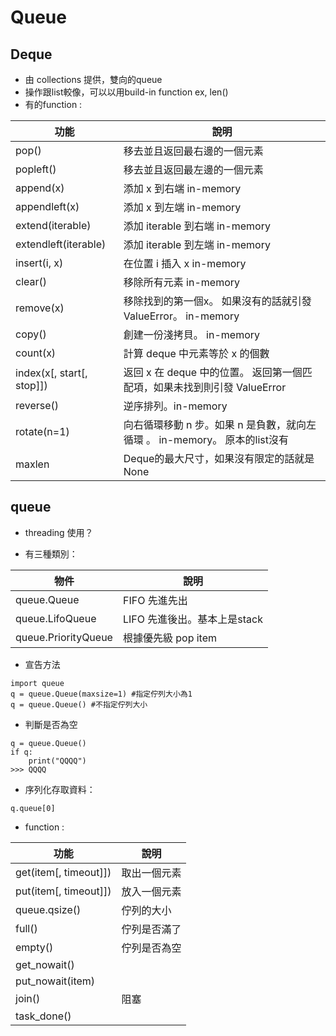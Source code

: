 # Queue

## Deque
* 由 collections 提供，雙向的queue
* 操作跟list較像，可以以用build-in function ex, len()
* 有的function :

|  功能 | 說明  |
|  ----  | ----  |
|  pop()  | 移去並且返回最右邊的一個元素  |
|  popleft()  | 移去並且返回最左邊的一個元素  |
|  append(x)  | 添加 x 到右端  in-memory|
|  appendleft(x)  | 添加 x 到左端  in-memory|
|  extend(iterable)  | 添加 iterable 到右端  in-memory|
|  extendleft(iterable) | 添加 iterable 到左端  in-memory|
|  insert(i, x)  | 在位置 i 插入 x  in-memory|
|  clear()  | 移除所有元素  in-memory|
|  remove(x)  | 移除找到的第一個x。 如果沒有的話就引發 ValueError。 in-memory |
|  copy()  | 創建一份淺拷貝。 in-memory  |
|  count(x)  | 計算 deque 中元素等於 x 的個數  |
|  index(x[, start[, stop]])  | 返回 x 在 deque 中的位置。 返回第一個匹配項，如果未找到則引發 ValueError  |
|  reverse()  | 逆序排列。in-memory |
|  rotate(n=1)  | 向右循環移動 n 步。如果 n 是負數，就向左循環 。 in-memory。 原本的list沒有|
|  maxlen  | Deque的最大尺寸，如果沒有限定的話就是 None  |


## queue
* threading 使用？

* 有三種類別：

|  物件 | 說明  |
|  ----  | ----  |
|  queue.Queue  | FIFO 先進先出  |
|  queue.LifoQueue  | LIFO 先進後出。基本上是stack  |
|  queue.PriorityQueue  | 根據優先級 pop item  |
* 宣告方法
```
import queue
q = queue.Queue(maxsize=1) #指定佇列大小為1
q = queue.Queue() #不指定佇列大小
```
* 判斷是否為空
```
q = queue.Queue()
if q:
    print("QQQQ")
>>> QQQQ
```
* 序列化存取資料：
```
q.queue[0]
```
* function :

|  功能 | 說明  |
|  ----  | ----  |
|  get(item[, timeout]]) | 取出一個元素  |
|  put(item[, timeout]]) | 放入一個元素  |
|  queue.qsize() | 佇列的大小  |
|  full() | 佇列是否滿了  |
|  empty() | 佇列是否為空  |
|  get_nowait() |   |
|  put_nowait(item) |   |
|  join() | 阻塞  |
|  task_done() |   |
